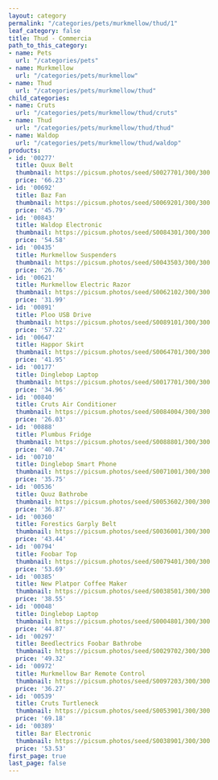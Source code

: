 ```yaml
---
layout: category
permalink: "/categories/pets/murkmellow/thud/1"
leaf_category: false
title: Thud - Commercia
path_to_this_category:
- name: Pets
  url: "/categories/pets"
- name: Murkmellow
  url: "/categories/pets/murkmellow"
- name: Thud
  url: "/categories/pets/murkmellow/thud"
child_categories:
- name: Cruts
  url: "/categories/pets/murkmellow/thud/cruts"
- name: Thud
  url: "/categories/pets/murkmellow/thud/thud"
- name: Waldop
  url: "/categories/pets/murkmellow/thud/waldop"
products:
- id: '00277'
  title: Quux Belt
  thumbnail: https://picsum.photos/seed/S0027701/300/300
  price: '66.23'
- id: '00692'
  title: Baz Fan
  thumbnail: https://picsum.photos/seed/S0069201/300/300
  price: '45.79'
- id: '00843'
  title: Waldop Electronic
  thumbnail: https://picsum.photos/seed/S0084301/300/300
  price: '54.58'
- id: '00435'
  title: Murkmellow Suspenders
  thumbnail: https://picsum.photos/seed/S0043503/300/300
  price: '26.76'
- id: '00621'
  title: Murkmellow Electric Razor
  thumbnail: https://picsum.photos/seed/S0062102/300/300
  price: '31.99'
- id: '00891'
  title: Ploo USB Drive
  thumbnail: https://picsum.photos/seed/S0089101/300/300
  price: '57.22'
- id: '00647'
  title: Happor Skirt
  thumbnail: https://picsum.photos/seed/S0064701/300/300
  price: '41.95'
- id: '00177'
  title: Dinglebop Laptop
  thumbnail: https://picsum.photos/seed/S0017701/300/300
  price: '34.96'
- id: '00840'
  title: Cruts Air Conditioner
  thumbnail: https://picsum.photos/seed/S0084004/300/300
  price: '26.03'
- id: '00888'
  title: Plumbus Fridge
  thumbnail: https://picsum.photos/seed/S0088801/300/300
  price: '40.74'
- id: '00710'
  title: Dinglebop Smart Phone
  thumbnail: https://picsum.photos/seed/S0071001/300/300
  price: '35.75'
- id: '00536'
  title: Quuz Bathrobe
  thumbnail: https://picsum.photos/seed/S0053602/300/300
  price: '36.87'
- id: '00360'
  title: Forestics Garply Belt
  thumbnail: https://picsum.photos/seed/S0036001/300/300
  price: '43.44'
- id: '00794'
  title: Foobar Top
  thumbnail: https://picsum.photos/seed/S0079401/300/300
  price: '53.69'
- id: '00385'
  title: New Platpor Coffee Maker
  thumbnail: https://picsum.photos/seed/S0038501/300/300
  price: '38.55'
- id: '00048'
  title: Dinglebop Laptop
  thumbnail: https://picsum.photos/seed/S0004801/300/300
  price: '44.87'
- id: '00297'
  title: Beedlectrics Foobar Bathrobe
  thumbnail: https://picsum.photos/seed/S0029702/300/300
  price: '49.32'
- id: '00972'
  title: Murkmellow Bar Remote Control
  thumbnail: https://picsum.photos/seed/S0097203/300/300
  price: '36.27'
- id: '00539'
  title: Cruts Turtleneck
  thumbnail: https://picsum.photos/seed/S0053901/300/300
  price: '69.18'
- id: '00389'
  title: Bar Electronic
  thumbnail: https://picsum.photos/seed/S0038901/300/300
  price: '53.53'
first_page: true
last_page: false
---
```

